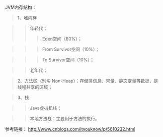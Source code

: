 JVM内存结构：

> 1、堆内存

>> 年轻代；
>>> Eden空间（80%）；

>>> From Survivor空间（10%）；

>>> To Survivor空间（10%）；

>> 老年代；

> 2、方法区（别名 Non-Heap）：存储类信息、常量、静态变量等数据，是线程共享的区域；

> 3、栈  

>> Java虚拟机栈；

>> 本地方法栈：主要用于方法的执行。


参考链接：
http://www.cnblogs.com/ityouknow/p/5610232.html